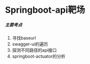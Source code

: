 # Springboot-api靶场



##### 主要考点

1. 寻找baseurl
2. swagger-ui的遍历
3. 探测不同路径的api接口
4. springboot-actuator的分析

   